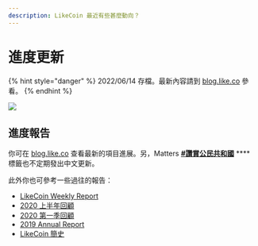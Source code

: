 ```yaml
---
description: LikeCoin 最近有些甚麼動向？
---
```


# 進度更新

{% hint style="danger" %}
2022/06/14 存檔。最新內容請到 [blog.like.co](https://blog.like.co/) 參看。
{% endhint %}

![](../../.gitbook/assets/likecoin\_ad69\_stat\_sept\_artwork1-06.png)

## 進度報告

你可在 [blog.like.co](https://blog.like.co/zh/category/%E9%80%B2%E5%BA%A6%E6%9B%B4%E6%96%B0/) 查看最新的項目進展。另，Matters [**#讚賞公民共和國**](https://matters.news/tags/VGFnOjgwOTQ) **** 標籤也不定期發出中文更新。



此外你也可參考一些過往的報告：

* [LikeCoin Weekly Report](https://medium.com/likecoin/tagged/weekly-report)
* [2020 上半年回顧](https://matters.news/@likecoin/%E8%AE%9A%E8%B3%9E%E5%85%AC%E6%B0%91-2020-%E4%B8%8A%E5%8D%8A%E5%B9%B4%E5%9B%9E%E9%A1%A7-bafyreidroqj5elqim2jnr3u2zd75ysdgflu7jyinnm7cg7ztjlpfv7z36m)
* [2020 第一季回顧](https://matters.news/@likecoin/%E8%AE%9A%E8%B3%9E%E5%85%AC%E6%B0%91-2020-%E7%AC%AC%E4%B8%80%E5%AD%A3%E5%9B%9E%E9%A1%A7-bafyreifdlfznigt3htdur7e2pyomoem5chmmortz34rnakprxdipt6s2vy)
* [2019 Annual Report](https://medium.com/likecoin/likecoin-annual-report-2019-f831cb873801)
* [LikeCoin 簡史](https://medium.com/likecoin/likecoin-chronicle-769001f784b3)
